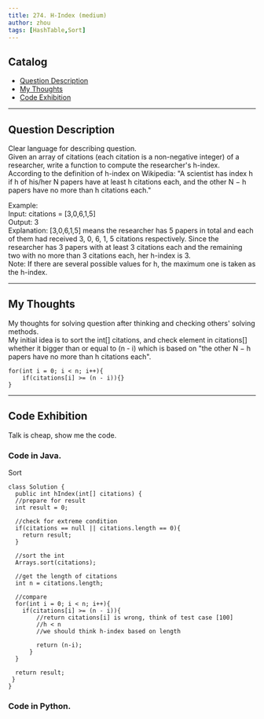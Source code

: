 ```yaml
---
title: 274. H-Index (medium)                  
author: zhou      
tags: [HashTable,Sort]          
---
```


       

## Catalog  
+ [Question Description](#partI)
+ [My Thoughts](#partII)
+ [Code Exhibition](#partIII)

----------------------------------

## Question Description
Clear language for describing question.    
Given an array of citations (each citation is a non-negative integer) of a researcher, write a function to compute the researcher's h-index.      
According to the definition of h-index on Wikipedia: "A scientist has index h if h of his/her N papers have at least h citations each, and the other N − h papers have no more than h citations each."      

Example:     
Input: citations = [3,0,6,1,5]     
Output: 3      
Explanation: [3,0,6,1,5] means the researcher has 5 papers in total and each of them had received 3, 0, 6, 1, 5 citations respectively. Since the researcher has 3 papers with at least 3 citations each and the remaining two with no more than 3 citations each, her h-index is 3.    
Note: If there are several possible values for h, the maximum one is taken as the h-index.     


----------------------------------

## My Thoughts
My thoughts for solving question after thinking and checking others' solving methods.        
My initial idea is to sort the int[] citations, and check element in citations[] whether it bigger than or equal to (n - i) which is based on "the other N − h papers have no more than h citations each".      

    for(int i = 0; i < n; i++){
        if(citations[i] >= (n - i)){}
    }







----------------------------------

## Code Exhibition
Talk is cheap, show me the code.    
### Code in Java.     
Sort   

    class Solution {
      public int hIndex(int[] citations) {
      //prepare for result
      int result = 0;
 
      //check for extreme condition
      if(citations == null || citations.length == 0){
        return result;
      }
 
      //sort the int 
      Arrays.sort(citations);
 
      //get the length of citations
      int n = citations.length;
 
      //compare
      for(int i = 0; i < n; i++){
        if(citations[i] >= (n - i)){
            //return citations[i] is wrong, think of test case [100]
            //h < n
            //we should think h-index based on length
         
            return (n-i);       
          }
      }
 
      return result;
     }
    }




### Code in Python.   



